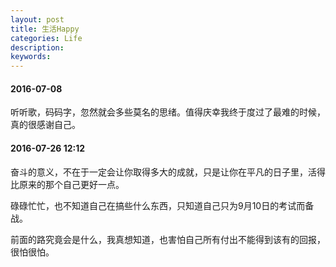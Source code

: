 ```yaml
---
layout: post
title: 生活Happy
categories: Life
description: 
keywords: 
---
```


#### 2016-07-08

听听歌，码码字，忽然就会多些莫名的思绪。值得庆幸我终于度过了最难的时候，真的很感谢自己。

#### 2016-07-26 12:12

奋斗的意义，不在于一定会让你取得多大的成就，只是让你在平凡的日子里，活得比原来的那个自己更好一点。

碌碌忙忙，也不知道自己在搞些什么东西，只知道自己只为9月10日的考试而备战。

前面的路究竟会是什么，我真想知道，也害怕自己所有付出不能得到该有的回报，很怕很怕。